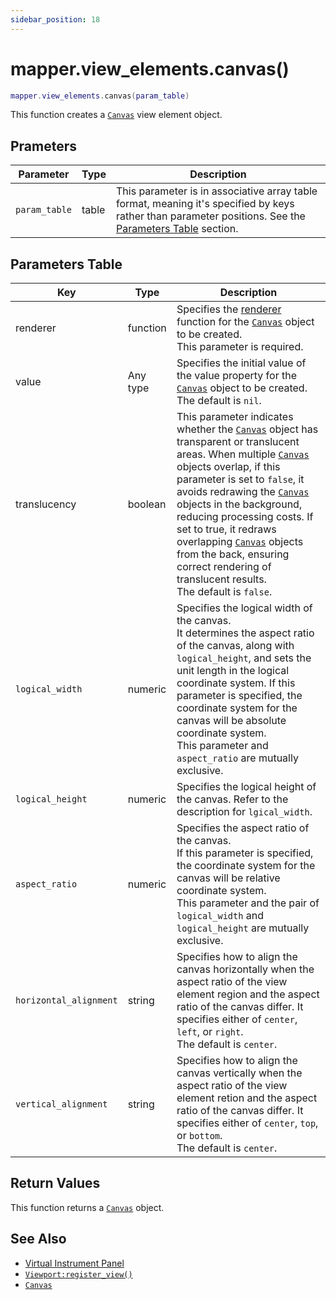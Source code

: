 ```yaml
---
sidebar_position: 18
---
```


# mapper.view_elements.canvas()
```lua
mapper.view_elements.canvas(param_table)
```
This function creates a [`Canvas`](/libs/mapper/Canvas) view element object.


## Prameters
|Parameter|Type|Description|
|-|-|-|
|`param_table`|table|This parameter is in associative array table format, meaning it's specified by keys rather than parameter positions. See the [Parameters Table](#parameters-table) section.|


## Parameters Table
|Key|Type|Description|
|-|-|-|
|renderer|function|Specifies the [renderer](/libs/mapper/RENDER) function for the [`Canvas`](/libs/mapper/Canvas) object to be created.<br/>This parameter is required.
|value|Any type|Specifies the initial value of the value property for the [`Canvas`](/libs/mapper/Canvas) object to be created.<br/>The default is `nil`.
|translucency|boolean|This parameter indicates whether the [`Canvas`](/libs/mapper/Canvas) object has transparent or translucent areas. When multiple [`Canvas`](/libs/mapper/Canvas) objects overlap, if this parameter is set to `false`, it avoids redrawing the [`Canvas`](/libs/mapper/Canvas) objects in the background, reducing processing costs. If set to true, it redraws overlapping [`Canvas`](/libs/mapper/Canvas) objects from the back, ensuring correct rendering of translucent results.<br/>The default is `false`.
|`logical_width`|numeric|Specifies the logical width of the canvas.<br/>It determines the aspect ratio of the canvas, along with `logical_height`, and sets the unit length in the logical coordinate system. If this parameter is specified, the coordinate system for the canvas will be absolute coordinate system.<br/> This parameter and `aspect_ratio` are mutually exclusive.
|`logical_height`|numeric|Specifies the logical height of the canvas. Refer to the description for `lgical_width`.
|`aspect_ratio`|numeric|Specifies the aspect ratio of the canvas.<br/>If this parameter is specified, the coordinate system for the canvas will be relative coordinate system.<br/>This parameter and the pair of `logical_width` and `logical_height` are mutually exclusive.
|`horizontal_alignment`|string|Specifies how to align the canvas horizontally when the aspect ratio of the view element region and the aspect ratio of the canvas differ. It specifies either of `center`, `left`, or `right`.<br/>The default is `center`.
|`vertical_alignment`|string|Specifies how to align the canvas vertically when the aspect ratio of the view element retion and the aspect ratio of the canvas differ. It specifies either of `center`, `top`, or `bottom`.<br/>The default is `center`.


## Return Values
This function returns a [`Canvas`](/libs/mapper/Canvas) object.

## See Also
- [Virtual Instrument Panel](/guide/virtual_instrument_panel)
- [`Viewport:register_view()`](/libs/mapper/Viewport/Viewport-register_view)
- [`Canvas`](/libs/mapper/Canvas)
